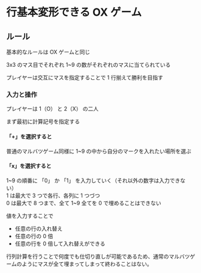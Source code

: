 # 行基本変形できる OX ゲーム

## ルール

基本的なルールは OX ゲームと同じ

3x3 のマス目でそれぞれ 1~9 の数がそれぞれのマスに当てられている

プレイヤーは交互にマスを指定することで 1 行揃えて勝利を目指す

### 入力と操作

プレイヤーは 1（O） と 2（X） の二人

まず最初に計算記号を指定する

#### 「+」を選択すると

普通のマルバツゲーム同様に 1~9 の中から自分のマークを入れたい場所を選ぶ

#### 「x」を選択すると

1~9 の順番に 「0」 か 「1」 を入力していく（それ以外の数字は入力できない）  
1 は最大で 3 つで各行、各列に 1 つづつ  
0 は最大で 8 つまで、全て 1~9 全てを 0 で埋めることはできない

値を入力することで

- 任意の行の入れ替え
- 任意の行の 0 倍
- 任意の行を 0 倍して入れ替えができる

行列計算を行うことで何度でも仕切り直しが可能であるため、通常のマルバツゲームのようにマスが全て埋まってしまって終わることはない。
